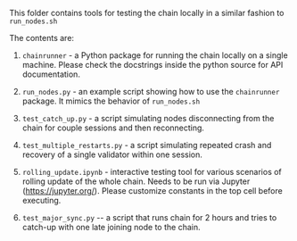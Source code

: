 This folder contains tools for testing the chain locally in a similar fashion to `run_nodes.sh`

The contents are:

1. `chainrunner` - a Python package for running the chain locally on a single machine. Please check the docstrings inside the python source for API documentation.

2. `run_nodes.py` - an example script showing how to use the `chainrunner` package. It mimics the behavior of `run_nodes.sh`

3. `test_catch_up.py` - a script simulating nodes disconnecting from the chain for couple sessions and then reconnecting.

4. `test_multiple_restarts.py` - a script simulating repeated crash and recovery of a single validator within one session.

5. `rolling_update.ipynb` - interactive testing tool for various scenarios of rolling update of the whole chain. Needs to be run via Jupyter (https://jupyter.org/). Please customize constants in the top cell before executing.

6. `test_major_sync.py` -- a script that runs chain for 2 hours and tries to catch-up with one late joining node to the chain.